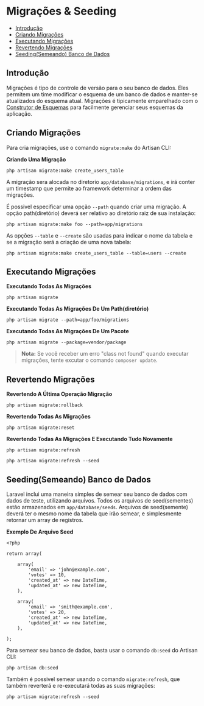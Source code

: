 # Migrações & Seeding

- [Introdução](#introduction)
- [Criando Migrações](#creating-migrations)
- [Executando Migrações](#running-migrations)
- [Revertendo Migrações](#rolling-back-migrations)
- [Seeding(Semeando) Banco de Dados](#database-seeding)

<a name="introduction"></a>
## Introdução

Migrações é tipo de controle de versão para o seu banco de dados. Eles permitem um time modificar o esquema de um banco de dados e manter-se atualizados do esquema atual. Migrações é tipicamente emparelhado com o [Construtor de Esquemas](/docs/schema) para facilmente gerenciar seus esquemas da aplicação.

<a name="creating-migrations"></a>
## Criando Migrações

Para cria migrações, use o comando `migrate:make` do Artisan CLI:

**Criando Uma Migração**

	php artisan migrate:make create_users_table

A migração sera alocada no diretorio `app/database/migrations`, e irá conter um timestamp que permite  ao framework determinar a ordem das migrações.

É possivel especificar uma opção `--path` quando criar uma migração. A opção path(diretório) deverá ser relativo ao diretório raiz de sua instalação:

	php artisan migrate:make foo --path=app/migrations

As opções `--table` e `--create` são usadas para indicar o nome da tabela e se a migração será a criação de uma nova tabela:

	php artisan migrate:make create_users_table --table=users --create

<a name="running-migrations"></a>
## Executando Migrações

**Executando Todas As Migrações**

	php artisan migrate

**Executando Todas As Migrações De Um Path(diretório)**

	php artisan migrate --path=app/foo/migrations

**Executando Todas As Migrações De Um Pacote**

	php artisan migrate --package=vendor/package

> **Nota:** Se você receber um erro "class not found" quando executar migrações, tente excutar o comando `composer update`.

<a name="rolling-back-migrations"></a>
## Revertendo Migrações

**Revertendo A Última Operação Migração**

	php artisan migrate:rollback

**Revertendo Todas As Migrações**

	php artisan migrate:reset

**Revertendo Todas As Migrações E Executando Tudo Novamente**

	php artisan migrate:refresh

	php artisan migrate:refresh --seed

<a name="database-seeding"></a>
## Seeding(Semeando) Banco de Dados

Laravel inclui uma maneira simples de semear seu banco de dados com dados de teste, utilizando arquivos. Todos os arquivos de seed(sementes) estão armazenados em `app/database/seeds`. Arquivos de seed(semente) deverá ter o mesmo nome da tabela que irão semear, e simplesmente retornar um array de registros.

**Exemplo De Arquivo Seed**

	<?php

	return array(

		array(
			'email' => 'john@example.com',
			'votes' => 10,
			'created_at' => new DateTime,
			'updated_at' => new DateTime,
		),

		array(
			'email' => 'smith@example.com',
			'votes' => 20,
			'created_at' => new DateTime,
			'updated_at' => new DateTime,
		),

	);

Para semear seu banco de dados, basta usar o comando `db:seed` do Artisan CLI:

	php artisan db:seed

Também é possivel semear usando o comando `migrate:refresh`, que também reverterá e re-executará todas as suas migrações:

	php artisan migrate:refresh --seed
